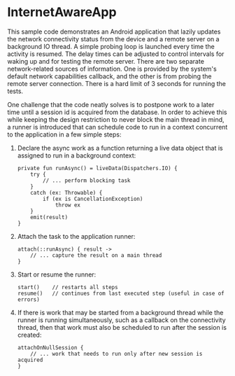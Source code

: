 # InternetAwareApp


This sample code demonstrates an Android application that lazily updates the network connectivity status from the device
and a remote server on a background IO thread. A simple probing loop is launched every time the activity is resumed.
The delay times can be adjusted to control intervals for waking up and for testing the remote server. There are
two separate network-related sources of information. One is provided by the system's default network capabilities
callback, and the other is from probing the remote server connection. There is a hard limit of 3 seconds for running the tests.

One challenge that the code neatly solves is to postpone work to a later time until a session id is acquired from the database.
In order to achieve this while keeping the design restriction to never block the main thread in mind, a runner
is introduced that can schedule code to run in a context concurrent to the application in a few simple steps:

1. Declare the async work as a function returning a live data object that is assigned to run in a background context:
  
       private fun runAsync() = liveData(Dispatchers.IO) {
           try {
               // ... perform blocking task
           }
           catch (ex: Throwable) {
               if (ex is CancellationException)
                   throw ex
           }
           emit(result)
       }

2. Attach the task to the application runner:

       attach(::runAsync) { result ->
           // ... capture the result on a main thread
       }

3. Start or resume the runner:

       start()    // restarts all steps
       resume()   // continues from last executed step (useful in case of errors)

4. If there is work that may be started from a background thread while the runner is running simultaneously, such as a
   callback on the connectivity thread, then that work must also be scheduled to run after the session is created:

       attachOnNullSession {
           // ... work that needs to run only after new session is acquired
       }
